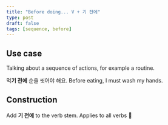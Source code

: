 ```yaml
---
title: "Before doing... V + 기 전에"
type: post
draft: false
tags: [sequence, before]
---
```


## Use case

Talking about a sequence of actions, for example a routine.

먹**기 전에** 순을 씻어야 해요. Before eating, I must wash my hands.

## Construction

Add **기 전에** to the verb stem. Applies to all verbs 🎉
